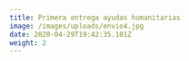 ```yaml
---
title: Primera entrega ayudas humanitarias
image: /images/uploads/envio4.jpg
date: 2020-04-29T19:42:35.101Z
weight: 2
---
```


